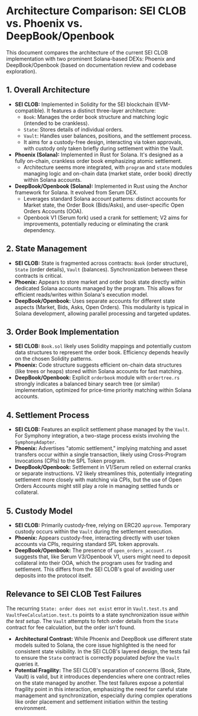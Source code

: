 # Architecture Comparison: SEI CLOB vs. Phoenix vs. DeepBook/Openbook

This document compares the architecture of the current SEI CLOB implementation with two prominent Solana-based DEXs: Phoenix and DeepBook/Openbook (based on documentation review and codebase exploration).

## 1. Overall Architecture

*   **SEI CLOB:** Implemented in Solidity for the SEI blockchain (EVM-compatible). It features a distinct three-layer architecture:
    *   `Book`: Manages the order book structure and matching logic (intended to be crankless).
    *   `State`: Stores details of individual orders.
    *   `Vault`: Handles user balances, positions, and the settlement process.
    *   It aims for a custody-free design, interacting via token approvals, with custody only taken briefly during settlement within the Vault.
*   **Phoenix (Solana):** Implemented in Rust for Solana. It's designed as a fully on-chain, crankless order book emphasizing atomic settlement.
    *   Architecture seems more integrated, with `program` and `state` modules managing logic and on-chain data (market state, order book) directly within Solana accounts.
*   **DeepBook/Openbook (Solana):** Implemented in Rust using the Anchor framework for Solana. It evolved from Serum DEX.
    *   Leverages standard Solana account patterns: distinct accounts for Market state, the Order Book (Bids/Asks), and user-specific Open Orders Accounts (OOA).
    *   Openbook V1 (Serum fork) used a crank for settlement; V2 aims for improvements, potentially reducing or eliminating the crank dependency.

## 2. State Management

*   **SEI CLOB:** State is fragmented across contracts: `Book` (order structure), `State` (order details), `Vault` (balances). Synchronization between these contracts is critical.
*   **Phoenix:** Appears to store market and order book state directly within dedicated Solana accounts managed by the program. This allows for efficient reads/writes within Solana's execution model.
*   **DeepBook/Openbook:** Uses separate accounts for different state aspects (Market, Bids, Asks, Open Orders). This modularity is typical in Solana development, allowing parallel processing and targeted updates.

## 3. Order Book Implementation

*   **SEI CLOB:** `Book.sol` likely uses Solidity mappings and potentially custom data structures to represent the order book. Efficiency depends heavily on the chosen Solidity patterns.
*   **Phoenix:** Code structure suggests efficient on-chain data structures (like trees or heaps) stored within Solana accounts for fast matching.
*   **DeepBook/Openbook:** Explicit `orderbook` module with `ordertree.rs` strongly indicates a balanced binary search tree (or similar) implementation, optimized for price-time priority matching within Solana accounts.

## 4. Settlement Process

*   **SEI CLOB:** Features an explicit settlement phase managed by the `Vault`. For Symphony integration, a two-stage process exists involving the `SymphonyAdapter`.
*   **Phoenix:** Advertises "atomic settlement," implying matching and asset transfers occur within a single transaction, likely using Cross-Program Invocations (CPIs) to the SPL Token program.
*   **DeepBook/Openbook:** Settlement in V1/Serum relied on external cranks or separate instructions. V2 likely streamlines this, potentially integrating settlement more closely with matching via CPIs, but the use of Open Orders Accounts might still play a role in managing settled funds or collateral.

## 5. Custody Model

*   **SEI CLOB:** Primarily custody-free, relying on ERC20 `approve`. Temporary custody occurs within the `Vault` during the settlement execution.
*   **Phoenix:** Appears custody-free, interacting directly with user token accounts via CPIs, requiring standard SPL token approvals.
*   **DeepBook/Openbook:** The presence of `open_orders_account.rs` suggests that, like Serum V3/Openbook V1, users might need to deposit collateral into their OOA, which the program uses for trading and settlement. This differs from the SEI CLOB's goal of avoiding user deposits into the protocol itself.

## Relevance to SEI CLOB Test Failures

The recurring `State: order does not exist` error in `Vault.test.ts` and `VaultFeeCalculation.test.ts` points to a state synchronization issue *within the test setup*. The `Vault` attempts to fetch order details from the `State` contract for fee calculation, but the order isn't found.

*   **Architectural Contrast:** While Phoenix and DeepBook use different state models suited to Solana, the core issue highlighted is the need for consistent state visibility. In the SEI CLOB's layered design, the tests fail to ensure the `State` contract is correctly populated *before* the `Vault` queries it.
*   **Potential Fragility:** The SEI CLOB's separation of concerns (Book, State, Vault) is valid, but it introduces dependencies where one contract relies on the state managed by another. The test failures expose a potential fragility point in this interaction, emphasizing the need for careful state management and synchronization, especially during complex operations like order placement and settlement initiation within the testing environment.

